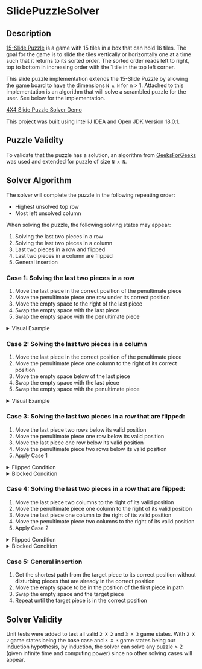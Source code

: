 # SlidePuzzleSolver

## Description
[15-Slide Puzzle](https://en.wikipedia.org/wiki/15_puzzle) is a game with 15 tiles in a box that
can hold 16 tiles. The goal for the game is to slide the tiles vertically or horizontally one
at a time such that it returns to its sorted order. The sorted order reads left to right, top 
to bottom in increasing order with the 1 tile in the top left corner.

This slide puzzle implementation extends the 15-Slide Puzzle by allowing the game board to
have the dimensions `N x N` for n > 1. Attached to this implementation is an algorithm that 
will solve a scrambled puzzle for the user. See below for the implementation.

[4X4 Slide Puzzle Solver Demo](https://youtu.be/vBfNDLpQZMc)

This project was built using IntelliJ IDEA and Open JDK Version 18.0.1.

## Puzzle Validity
To validate that the puzzle has a solution, an algorithm from 
[GeeksForGeeks](https://www.geeksforgeeks.org/check-instance-15-puzzle-solvable/) was used and 
extended for puzzle of size `N x N`.

## Solver Algorithm
The solver will complete the puzzle in the following repeating order:
* Highest unsolved top row
* Most left unsolved column

When solving the puzzle, the following solving states may appear:
1. Solving the last two pieces in a row
2. Solving the last two pieces in a column
3. Last two pieces in a row and flipped
4. Last two pieces in a column are flipped
5. General insertion

### Case 1: Solving the last two pieces in a row
1. Move the last piece in the correct position of the penultimate piece
2. Move the penultimate piece one row under its correct position
3. Move the empty space to the right of the last piece
4. Swap the empty space with the last piece
5. Swap the empty space with the penultimate piece

<details>
  <summary>Visual Example</summary>

|   |   |   |
|---|---|---|
| 1 |   | 8 |
| 4 | 3 | 5 |
| 7 | 2 | 6 |

|   |   |   |
|---|---|---|
| 1 | 3 | 8 |
| 4 |   | 5 |
| 7 | 2 | 6 |

|   |   |   |
|---|---|---|
| 1 | 3 | 8 |
| 4 | 2 | 5 |
| 7 |   | 6 |

|   |   |   |
|---|---|---|
| 1 | 3 |   |
| 4 | 2 | 8 |
| 7 | 6 | 5 |

|   |   |   |
|---|---|---|
| 1 |   | 3 |
| 4 | 2 | 8 |
| 7 | 6 | 5 |

|   |   |   |
|---|---|---|
| 1 | 2 | 3 |
| 4 |   | 8 |
| 7 | 6 | 5 |

</details>

### Case 2: Solving the last two pieces in a column
1. Move the last piece in the correct position of the penultimate piece
2. Move the penultimate piece one column to the right of its correct position
3. Move the empty space below of the last piece
4. Swap the empty space with the last piece
5. Swap the empty space with the penultimate piece

<details>
  <summary>Visual Example</summary>

|   |   |   |
|---|---|---|
| 1 | 2 | 3 |
|   | 7 | 4 |
| 8 | 5 | 6 |

|   |   |   |
|---|---|---|
| 1 | 2 | 3 |
| 7 |   | 4 |
| 8 | 5 | 6 |

|   |   |   |
|---|---|---|
| 1 | 2 | 3 |
| 7 | 4 |   |
| 8 | 5 | 6 |

|   |   |   |
|---|---|---|
| 1 | 2 | 3 |
| 7 | 4 | 6 |
|   | 8 | 5 |

|   |   |   |
|---|---|---|
| 1 | 2 | 3 |
|   | 4 | 6 |
| 7 | 8 | 5 |

|   |   |   |
|---|---|---|
| 1 | 2 | 3 |
| 4 |   | 6 |
| 7 | 8 | 5 |

</details>

### Case 3: Solving the last two pieces in a row that are flipped:
1. Move the last piece two rows below its valid position
2. Move the penultimate piece one row below its valid position
3. Move the last piece one row below its valid position
4. Move the penultimate piece two rows below its valid position
5. Apply Case 1

<details>
  <summary>Flipped Condition</summary>

|   |   |   |
|---|---|---|
| 1 | 3 | 2 |
| 4 |   | 5 |
| 7 | 8 | 6 |

|   |   |   |
|---|---|---|
| 1 | 2 |   |
| 4 | 3 | 5 |
| 7 | 8 | 6 |

|   |   |   |
|---|---|---|
| 1 | 2 | 5 |
| 4 | 3 |   |
| 7 | 8 | 6 |

|   |   |   |
|---|---|---|
| 1 | 2 | 5 |
| 4 |   | 3 |
| 7 | 8 | 6 |

|   |   |   |
|---|---|---|
| 1 | 2 | 5 |
| 4 | 8 | 3 |
| 7 | 6 |   |

|   |   |   |
|---|---|---|
| 1 | 2 | 5 |
| 4 | 8 |   |
| 7 | 6 | 3 |

|   |   |   |
|---|---|---|
| 1 |   | 5 |
| 4 | 2 | 8 |
| 7 | 6 | 3 |

|   |   |   |
|---|---|---|
| 1 | 5 | 8 |
| 4 | 2 |   |
| 7 | 6 | 3 |

|   |   |   |
|---|---|---|
| 1 | 5 | 8 |
| 4 | 2 | 3 |
| 7 | 6 |   |

|   |   |   |
|---|---|---|
| 1 | 5 | 8 |
| 4 | 2 | 3 |
| 7 |   | 6 |

|   |   |   |
|---|---|---|
| 1 | 5 | 8 |
| 4 |   | 3 |
| 7 | 2 | 6 |
</details>

<details>
  <summary>Blocked Condition</summary>

|   |   |   |
|---|---|---|
| 1 | 3 |   |
| 4 | 5 | 2 |
| 7 | 8 | 6 |

|   |   |   |
|---|---|---|
| 1 |   | 2 |
| 4 | 3 | 5 |
| 7 | 8 | 6 |

|   |   |   |
|---|---|---|
| 1 | 2 | 5 |
| 4 | 3 |   |
| 7 | 8 | 6 |

|   |   |   |
|---|---|---|
| 1 | 2 | 5 |
| 4 |   | 3 |
| 7 | 8 | 6 |

|   |   |   |
|---|---|---|
| 1 | 2 | 5 |
| 4 | 8 | 3 |
| 7 | 6 |   |

|   |   |   |
|---|---|---|
| 1 | 2 | 5 |
| 4 | 8 |   |
| 7 | 6 | 3 |

|   |   |   |
|---|---|---|
| 1 |   | 5 |
| 4 | 2 | 8 |
| 7 | 6 | 3 |

|   |   |   |
|---|---|---|
| 1 | 5 | 8 |
| 4 | 2 |   |
| 7 | 6 | 3 |

|   |   |   |
|---|---|---|
| 1 | 5 | 8 |
| 4 | 2 | 3 |
| 7 | 6 |   |

|   |   |   |
|---|---|---|
| 1 | 5 | 8 |
| 4 | 2 | 3 |
| 7 |   | 6 |

|   |   |   |
|---|---|---|
| 1 | 5 | 8 |
| 4 |   | 3 |
| 7 | 2 | 6 |
</details>

### Case 4: Solving the last two pieces in a row that are flipped:
1. Move the last piece two columns to the right of its valid position
2. Move the penultimate piece one column to the right of its valid position
3. Move the last piece one column to the right of its valid position
4. Move the penultimate piece two columns to the right of its valid position
5. Apply Case 2

<details>
  <summary>Flipped Condition</summary>

|   |   |    |
|---|---|----|
| 1 | 2 | 3  |
| 7 |   | 8  |
| 4 | 5 | 6  |

|   |   |    |
|---|---|----|
| 1 | 2 | 3  |
|   | 7 | 8  |
| 4 | 5 | 6  |

|   |   |    |
|---|---|----|
| 1 | 2 | 3  |
| 4 | 7 | 8  |
| 5 |   | 6  |

|   |   |    |
|---|---|----|
| 1 | 2 | 3  |
| 4 |   | 8  |
| 5 | 7 | 6  |

|   |   |   |
|---|---|---|
| 1 | 2 | 3 |
| 4 | 8 | 6 |
| 5 | 7 |   |

|   |   |   |
|---|---|---|
| 1 | 2 | 3 |
| 4 | 8 | 6 |
| 5 |   | 7 |

|   |   |   |
|---|---|---|
| 1 | 2 | 3 |
| 4 |   | 6 |
| 5 | 8 | 7 |

|   |   |   |
|---|---|---|
| 1 | 2 | 3 |
|   | 4 | 6 |
| 5 | 8 | 7 |

|   |   |   |
|---|---|---|
| 1 | 2 | 3 |
| 5 | 4 | 6 |
| 8 |   | 7 |

|   |   |   |
|---|---|---|
| 1 | 2 | 3 |
| 5 | 4 | 6 |
| 8 | 7 |   |

|   |   |   |
|---|---|---|
| 1 | 2 | 3 |
| 5 | 4 |   |
| 8 | 7 | 6 |

|   |   |   |
|---|---|---|
| 1 | 2 | 3 |
| 5 |   | 4 |
| 8 | 7 | 6 |
</details>

<details>
  <summary>Blocked Condition</summary>

|   |   |    |
|---|---|----|
| 1 | 2 | 3  |
| 7 | 5 | 8  |
|   | 4 | 6  |

|   |   |    |
|---|---|----|
| 1 | 2 | 3  |
| 7 |   | 8  |
| 4 | 5 | 6  |

|   |   |    |
|---|---|----|
| 1 | 2 | 3  |
|   | 7 | 8  |
| 4 | 5 | 6  |

|   |   |    |
|---|---|----|
| 1 | 2 | 3  |
| 4 | 7 | 8  |
| 5 |   | 6  |

|   |   |    |
|---|---|----|
| 1 | 2 | 3  |
| 4 |   | 8  |
| 5 | 7 | 6  |

|   |   |   |
|---|---|---|
| 1 | 2 | 3 |
| 4 | 8 | 6 |
| 5 | 7 |   |

|   |   |   |
|---|---|---|
| 1 | 2 | 3 |
| 4 | 8 | 6 |
| 5 |   | 7 |

|   |   |   |
|---|---|---|
| 1 | 2 | 3 |
| 4 |   | 6 |
| 5 | 8 | 7 |

|   |   |   |
|---|---|---|
| 1 | 2 | 3 |
|   | 4 | 6 |
| 5 | 8 | 7 |

|   |   |   |
|---|---|---|
| 1 | 2 | 3 |
| 5 | 4 | 6 |
| 8 |   | 7 |

|   |   |   |
|---|---|---|
| 1 | 2 | 3 |
| 5 | 4 | 6 |
| 8 | 7 |   |

|   |   |   |
|---|---|---|
| 1 | 2 | 3 |
| 5 | 4 |   |
| 8 | 7 | 6 |

|   |   |   |
|---|---|---|
| 1 | 2 | 3 |
| 5 |   | 4 |
| 8 | 7 | 6 |
</details>

### Case 5: General insertion
1. Get the shortest path from the target piece to its correct position without disturbing pieces that are already in the correct position
2. Move the empty space to be in the position of the first piece in path
3. Swap the empty space and the target piece
4. Repeat until the target piece is in the correct position

## Solver Validity
Unit tests were added to test all valid `2 X 2` and `3 X 3` game states. With `2 X 2` game states being
the base case and `3 X 3` game states being our induction hypothesis, by induction, the solver can solve 
any puzzle > 2 (given infinite time and computing power) since no other solving cases will appear.